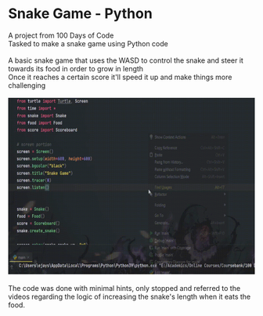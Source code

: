 # Snake Game - Python

A project from 100 Days of Code <br />
Tasked to make a snake game using Python code <br />
<br />
A basic snake game that uses the WASD to control the snake and steer it towards its food in order to grow in length <br />
Once it reaches a certain score it'll speed it up and make things more challenging <br />
<br />
<img src="https://github.com/ejaysrngy/Snake-Game-Python/blob/main/demo.gif" width="640" height="360">
<br />
<br />
The code was done with minimal hints, only stopped and referred to the videos regarding the logic of increasing the snake's length when it eats the food. <br />



